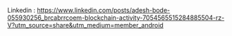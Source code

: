 Linkedin : https://www.linkedin.com/posts/adesh-bode-055930256_brcabrrcoem-blockchain-activity-7054565515284885504-rz-V?utm_source=share&utm_medium=member_android
